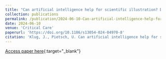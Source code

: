 ```yaml
---
title: "Can artificial intelligence help for scientific illustration? Details matter"
collection: publications
permalink: /publication/2024-06-10-Can-artificial-intelligence-help-for-scientific-illustration
date: 2024-06-10
venue: 'Critical Care'
paperurl: 'https://doi.org/10.1186/s13054-024-04970-8'
citation: 'Klug, J., Pietsch, U. Can artificial intelligence help for scientific illustration? Details matter. Crit Care 28, 196 (2024).'
---
```


[Access paper here](https://doi.org/10.1186/s13054-024-04970-8){:target="_blank"}
